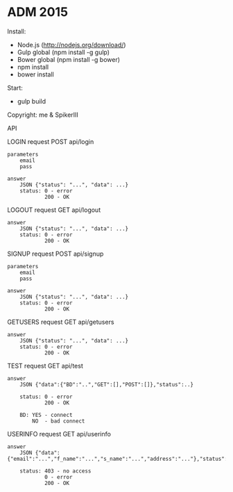 ADM 2015
================

Install:
- Node.js (http://nodejs.org/download/)
- Gulp global (npm install -g gulp)
- Bower global (npm install -g bower)
- npm install
- bower install

Start:
- gulp build

Copyright: me & SpikerIII

API

LOGIN
    request
        POST api/login

    parameters
        email
        pass

    answer
        JSON {"status": "...", "data": ...}
        status: 0 - error
                200 - OK

LOGOUT
    request
        GET api/logout

    answer
        JSON {"status": "...", "data": ...}
        status: 0 - error
                200 - OK

SIGNUP
    request
        POST api/signup

    parameters
        email
        pass

    answer
        JSON {"status": "...", "data": ...}
        status: 0 - error
                200 - OK

GETUSERS
    request
        GET api/getusers

    answer
        JSON {"status": "...", "data": ...}
        status: 0 - error
                200 - OK

TEST
    request
        GET api/test

    answer
        JSON {"data":{"BD":"..","GET":[],"POST":[]},"status":..}

        status: 0 - error
                200 - OK

        BD: YES - connect
            NO  - bad connect

USERINFO
    request
        GET api/userinfo

    answer
        JSON {"data":{"email":"...","f_name":"...","s_name":"...","address":"..."},"status":...}

        status: 403 - no access
                0 - error
                200 - OK
